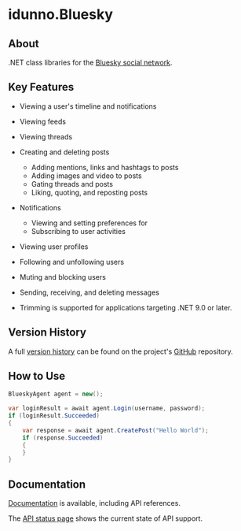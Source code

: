 # idunno.Bluesky

## About

.NET class libraries for the [Bluesky social network](https://bsky.social/).

## Key Features

* Viewing a user's timeline and notifications
* Viewing feeds
* Viewing threads
* Creating and deleting posts
  * Adding mentions, links and hashtags to posts
  * Adding images and video to posts
  * Gating threads and posts
  * Liking, quoting, and reposting posts
* Notifications
  * Viewing and setting preferences for
  * Subscribing to user activities
* Viewing user profiles
* Following and unfollowing users
* Muting and blocking users
* Sending, receiving, and deleting messages

* Trimming is supported for applications targeting .NET 9.0 or later.

## Version History

A full [version history](https://github.com/blowdart/idunno.Bluesky/blob/main/history.md) can be found on the project's
[GitHub](https://github.com/blowdart/idunno.Bluesky/) repository.

## How to Use

```c#
BlueskyAgent agent = new();

var loginResult = await agent.Login(username, password);
if (loginResult.Succeeded)
{
    var response = await agent.CreatePost("Hello World");
    if (response.Succeeded)
    {
    }
}
```

## Documentation
[Documentation](https://bluesky.idunno.dev/) is available, including API references.

The [API status page](https://bluesky.idunno.dev/docs/endpointStatus.html) shows the current state of API support.
